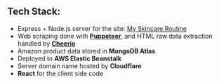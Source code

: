 ## Tech Stack: 
- Express + Node.js server for the site: [My Skincare Routine](https://my-skincare-routine.vercel.app/)
- Web scraping done with [**Puppeteer**](https://pptr.dev/), and HTML raw data extraction handled by [**Cheerio**](https://cheerio.js.org/)
- Amazon product data stored in **MongoDB Atlas**
- Deployed to **AWS Elastic Beanstalk**
- Server domain name hosted by **Cloudflare**
- **React** for the client side code

